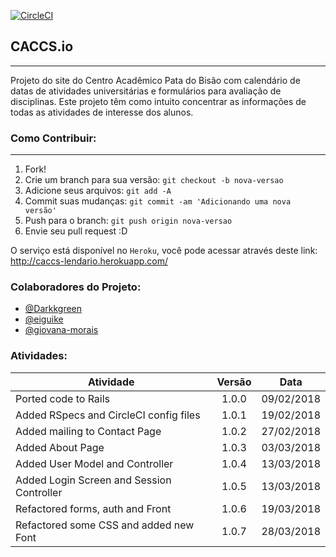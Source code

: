 [![CircleCI](https://circleci.com/gh/caccs/caccs.io/tree/master.svg?style=svg&circle-token=0b5547b6753ce038a5bae5eede1654db6260ceb8)](https://circleci.com/gh/caccs/caccs.io/tree/master)
## CACCS.io
---
Projeto do site do Centro Acadêmico Pata do Bisão com calendário de datas de atividades universitárias e formulários para avaliação de disciplinas. Este projeto têm como intuito concentrar as informações de todas as atividades de interesse dos alunos.

### Como Contribuir:
---
1. Fork!
2. Crie um branch para sua versão: `git checkout -b nova-versao`
3. Adicione seus arquivos: `git add -A`
4. Commit suas mudanças: `git commit -am 'Adicionando uma nova versão'`
5. Push para o branch: `git push origin nova-versao`
6. Envie seu pull request :D

O serviço está disponível no `Heroku`, você pode acessar através deste link:
http://caccs-lendario.herokuapp.com/

### Colaboradores do Projeto:
- [@Darkkgreen](https://github.com/Darkkgreen)
- [@eiguike](https://github.com/eiguike)
- [@giovana-morais](https://github.com/giovana-morais)


### Atividades:
|Atividade							|Versão      |Data	    |
| ----------------------------------|:----------:|:------------:|
|	Ported code to Rails			| 1.0.0 |		09/02/2018	|
|	Added RSpecs and CircleCI config files			| 1.0.1 |		19/02/2018	|
| Added mailing to Contact Page | 1.0.2 | 27/02/2018 |
| Added About Page | 1.0.3 | 03/03/2018 |
| Added User Model and Controller | 1.0.4 | 13/03/2018 |
| Added Login Screen and Session Controller | 1.0.5 | 13/03/2018 |
| Refactored forms, auth and Front | 1.0.6 | 19/03/2018 |
| Refactored some CSS and added new Font | 1.0.7 | 28/03/2018 |